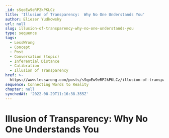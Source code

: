 ```yaml
---
_id: sSqoEw9eRP2kPKLCz
title: 'Illusion of Transparency:  Why No One Understands You'
author: Eliezer Yudkowsky
url: null
slug: illusion-of-transparency-why-no-one-understands-you
type: sequence
tags:
  - LessWrong
  - Concept
  - Post
  - Conversation (topic)
  - Inferential Distance
  - Calibration
  - Illusion of Transparency
href: >-
  https://www.lesswrong.com/posts/sSqoEw9eRP2kPKLCz/illusion-of-transparency-why-no-one-understands-you
sequence: Connecting Words to Reality
chapter: null
synchedAt: '2022-08-29T11:16:38.355Z'
---
```

# Illusion of Transparency:  Why No One Understands You

